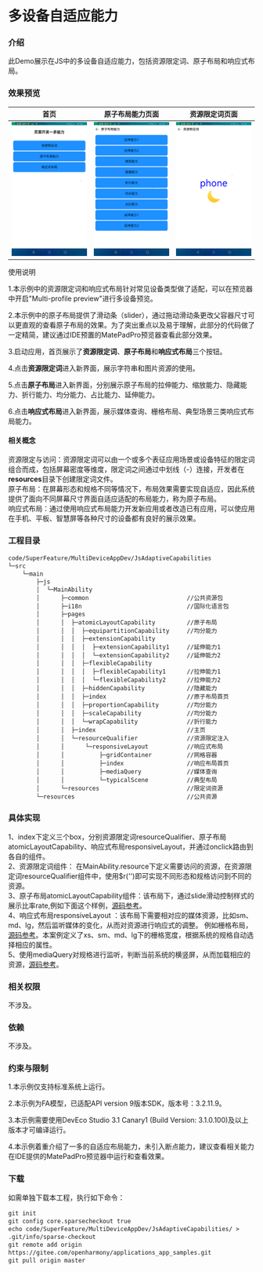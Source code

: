 # 多设备自适应能力

### 介绍

此Demo展示在JS中的多设备自适应能力，包括资源限定词、原子布局和响应式布局。  


### 效果预览
| 首页                                   | 原子布局能力页面                                                 | 资源限定词页面                                      |
|--------------------------------------|----------------------------------------------------------|----------------------------------------------|
| ![home](screenshots/device/home.png) | ![atomic_layout](screenshots/device/atomic_layout.png) | ![resource](screenshots/device/resource.png) |

使用说明

1.本示例中的资源限定词和响应式布局针对常见设备类型做了适配，可以在预览器中开启"Multi-profile preview"进行多设备预览。

2.本示例中的原子布局提供了滑动条（slider），通过拖动滑动条更改父容器尺寸可以更直观的查看原子布局的效果。为了突出重点以及易于理解，此部分的代码做了一定精简，建议通过IDE预置的MatePadPro预览器查看此部分效果。

3.启动应用，首页展示了**资源限定词**、**原子布局**和**响应式布局**三个按钮。

4.点击**资源限定词**进入新界面，展示字符串和图片资源的使用。

5.点击**原子布局**进入新界面，分别展示原子布局的拉伸能力、缩放能力、隐藏能力、折行能力、均分能力、占比能力、延伸能力。

6.点击**响应式布局**进入新界面，展示媒体查询、栅格布局、典型场景三类响应式布局能力。

#### 相关概念

资源限定与访问：资源限定词可以由一个或多个表征应用场景或设备特征的限定词组合而成，包括屏幕密度等维度，限定词之间通过中划线（-）连接，开发者在**resources**目录下创建限定词文件。  
原子布局：在屏幕形态和规格不同等情况下，布局效果需要实现自适应，因此系统提供了面向不同屏幕尺寸界面自适应适配的布局能力，称为原子布局。  
响应式布局：通过使用响应式布局能力开发新应用或者改造已有应用，可以使应用在手机、平板、智慧屏等各种尺寸的设备都有良好的展示效果。

### 工程目录
```
code/SuperFeature/MultiDeviceAppDev/JsAdaptiveCapabilities
└─src
    └─main
        ├─js
        │  └─MainAbility
        │      ├─common                            //公共资源包
        │      ├─i18n                              //国际化语言包
        │      ├─pages
        │      │  ├─atomicLayoutCapability         //原子布局
        │      │  │  ├─equipartitionCapability     //均分能力
        │      │  │  ├─extensionCapability
        │      │  │  │  ├─extensionCapability1     //延伸能力1
        │      │  │  │  └─extensionCapability2     //延伸能力2
        │      │  │  ├─flexibleCapability         
        │      │  │  │  ├─flexibleCapability1      //拉伸能力1
        │      │  │  │  └─flexibleCapability2      //拉伸能力2
        │      │  │  ├─hiddenCapability            //隐藏能力
        │      │  │  ├─index                       //原子布局首页
        │      │  │  ├─proportionCapability        //均分能力
        │      │  │  ├─scaleCapability             //均分能力
        │      │  │  └─wrapCapability              //折行能力
        │      │  ├─index                          //主页
        │      │  └─resourceQualifier              //资源限定注入
        │      │      └─responsiveLayout           //响应式布局
        │      │          ├─gridContainer          //网格容器
        │      │          ├─index                  //响应布局首页
        │      │          ├─mediaQuery             //媒体查询
        │      │          └─typicalScene           //典型布局
        │      └─resources                         //限定词资源
        └─resources                                //公共资源                                   
```

### 具体实现
1、index下定义三个box，分别资源限定词resourceQualifier、原子布局atomicLayoutCapability、响应式布局responsiveLayout，并通过onclick路由到各自的组件。  
2、资源限定词组件： 在MainAbility.resource下定义需要访问的资源，在资源限定词resourceQualifier组件中，使用$r('')即可实现不同形态和规格访问到不同的资源。  
3、原子布局atomicLayoutCapability组件：该布局下，通过slide滑动控制样式的展示比率rate,例如下面这个样例，[源码参考](entry/src/main/js/MainAbility/pages/atomicLayoutCapability/extensionCapability/extensionCapability2/extensionCapability2.hml )。  
4、响应式布局responsiveLayout ：该布局下需要相对应的媒体资源，比如sm、md、lg，然后监听媒体的变化，从而对资源进行响应式的调整。 例如栅格布局，[源码参考](entry/src/main/js/MainAbility/pages/responsiveLayout/gridContainer/gridContainer.hml )。本案例定义了xs、sm、md、lg下的栅格宽度，根据系统的规格自动选择相应的属性。  
5、使用mediaQuery对规格进行监听，判断当前系统的横竖屏，从而加载相应的资源，[源码参考](entry/src/main/js/MainAbility/pages/responsiveLayout/mediaQuery/mediaQuery.hml )。  

### 相关权限

不涉及。

### 依赖

不涉及。

### 约束与限制

1.本示例仅支持标准系统上运行。

2.本示例为FA模型，已适配API version 9版本SDK，版本号：3.2.11.9。

3.本示例需要使用DevEco Studio 3.1 Canary1 (Build Version: 3.1.0.100)及以上版本才可编译运行。

4.本示例着重介绍了一多的自适应布局能力，未引入断点能力，建议查看相关能力在IDE提供的MatePadPro预览器中运行和查看效果。 

### 下载

如需单独下载本工程，执行如下命令：
```
git init
git config core.sparsecheckout true
echo code/SuperFeature/MultiDeviceAppDev/JsAdaptiveCapabilities/ > .git/info/sparse-checkout
git remote add origin https://gitee.com/openharmony/applications_app_samples.git
git pull origin master
```